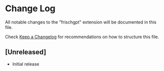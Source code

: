 # Change Log

All notable changes to the "frischgpt" extension will be documented in this file.

Check [Keep a Changelog](http://keepachangelog.com/) for recommendations on how to structure this file.

## [Unreleased]

- Initial release